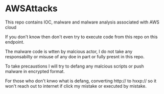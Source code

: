 # AWSAttacks
This repo contains IOC, malware and malware analysis associated with AWS cloud

If you don't know then don't even try to execute code from this repo on this endpoint.

The malware code is wtten by malcious actor, I do not take any responsabilty or misuse of any doe in part or fully presnt in this repo.

To take precaustions I will try to defang any malcious scripts or push malware in encrypted format.

For those who don't knwo what is defang, converting http:// to hxxp:// so it won't reach out to internet if click my mistake or executed by mistake.
